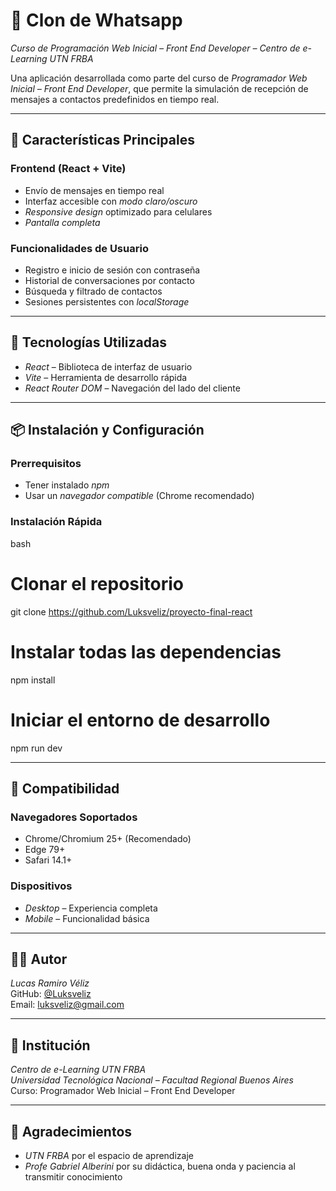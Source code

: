 # 📱 Clon de Whatsapp

*Curso de Programación Web Inicial – Front End Developer – Centro de e-Learning UTN FRBA*

Una aplicación desarrollada como parte del curso de *Programador Web Inicial – Front End Developer*, que permite la simulación de recepción de mensajes a contactos predefinidos en tiempo real.

---

## 🧩 Características Principales

### Frontend (React + Vite)
- Envío de mensajes en tiempo real  
- Interfaz accesible con *modo claro/oscuro*  
- *Responsive design* optimizado para celulares  
- *Pantalla completa*

### Funcionalidades de Usuario
- Registro e inicio de sesión con contraseña  
- Historial de conversaciones por contacto  
- Búsqueda y filtrado de contactos  
- Sesiones persistentes con *localStorage*

---

## 🚀 Tecnologías Utilizadas

- *React* – Biblioteca de interfaz de usuario  
- *Vite* – Herramienta de desarrollo rápida  
- *React Router DOM* – Navegación del lado del cliente

---

## 📦 Instalación y Configuración

### Prerrequisitos
- Tener instalado *npm*  
- Usar un *navegador compatible* (Chrome recomendado)

### Instalación Rápida

bash
# Clonar el repositorio
git clone https://github.com/Luksveliz/proyecto-final-react

# Instalar todas las dependencias
npm install

# Iniciar el entorno de desarrollo
npm run dev


---

## 📱 Compatibilidad

### Navegadores Soportados
- Chrome/Chromium 25+ (Recomendado)  
- Edge 79+  
- Safari 14.1+

### Dispositivos
- *Desktop* – Experiencia completa  
- *Mobile* – Funcionalidad básica

---

## 👨‍💻 Autor

*Lucas Ramiro Véliz*  
GitHub: [@Luksveliz](https://github.com/Luksveliz)  
Email: luksveliz@gmail.com

---

## 🏫 Institución

*Centro de e-Learning UTN FRBA*  
*Universidad Tecnológica Nacional – Facultad Regional Buenos Aires*  
Curso: Programador Web Inicial – Front End Developer

---

## 🙏 Agradecimientos

- *UTN FRBA* por el espacio de aprendizaje  
- *Profe Gabriel Alberini* por su didáctica, buena onda y paciencia al transmitir conocimiento